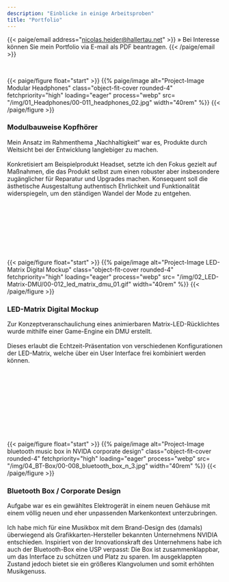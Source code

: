 ```yaml
---
description: "Einblicke in einige Arbeitsproben"
title: "Portfolio"
---
```


 {{< paige/email address="nicolas.heider@hallertau.net" >}} » Bei Interesse können Sie mein Portfolio via E-mail als PDF beantragen. {{< /paige/email >}} 

</p>
<br>


<!-- 01 Headphones -->

{{< paige/figure float="start" >}}
{{% paige/image alt="Project-Image Modular Headphones"   class="object-fit-cover rounded-4" fetchpriority="high"  loading="eager" process="webp" src= "/img/01_Headphones/00-011_headphones_02.jpg" width="40rem" %}} 
{{< /paige/figure >}}

<h3> Modulbauweise Kopfhörer </h3>

Mein Ansatz im Rahmenthema „Nachhaltigkeit“ war es, Produkte durch Weitsicht bei der Entwicklung langlebiger zu machen. <br><br>
Konkretisiert am Beispielprodukt Headset, setzte ich den Fokus gezielt auf Maßnahmen, die das Produkt selbst zum einen robuster aber insbesondere zugänglicher für Reparatur und Upgrades machen.
Konsequent soll die ästhetische Ausgestaltung authentisch Ehrlichkeit und Funktionalität widerspiegeln, um den ständigen Wandel der Mode zu entgehen.

<br><br>

</p><br><br><br><br>



<!-- 02 LED-Matrix -->

{{< paige/figure float="start" >}}
{{% paige/image alt="Project-Image LED-Matrix Digital Mockup"  class="object-fit-cover rounded-4" fetchpriority="high"  loading="eager" process="webp" src= "/img/02_LED-Matrix-DMU/00-012_led_matrix_dmu_01.gif" width="40rem" %}} 
{{< /paige/figure >}}

<h3> LED-Matrix Digital Mockup </h3>

Zur Konzeptveranschaulichung eines animierbaren Matrix-LED-Rücklichtes wurde mithilfe einer Game-Engine ein DMU erstellt. <br><br> Dieses erlaubt die Echtzeit-Präsentation von verschiedenen Konfigurationen der LED-Matrix, welche über ein User Interface frei kombiniert werden können.


<br><br><br>

</p><br><br><br><br><br>



<!-- 04 Nvidia Bluetooth Box -->

{{< paige/figure float="start" >}}
{{% paige/image alt="Project-Image bluetooth music box in NVIDA corporate design"   class="object-fit-cover rounded-4" fetchpriority="high"  loading="eager" process="webp" src= "/img/04_BT-Box/00-008_bluetooth_box_n_3.jpg" width="40rem" %}} 
{{< /paige/figure >}}

<h3> Bluetooth Box / Corporate Design </h3>

Aufgabe war es ein gewähltes Elektrogerät in einem neuen Gehäuse mit einem völlig neuen und eher unpassenden Markenkontext unterzubringen.<br><br>
Ich habe mich für eine Musikbox mit dem Brand-Design des (damals) überwiegend als Grafikkarten-Hersteller bekannten Unternehmens NVIDIA entschieden.
Inspiriert von der Innovationskraft des Unternehmens habe ich auch der Bluetooth-Box eine USP verpasst: Die Box ist zusammenklappbar, um das Interface zu schützen und Platz zu sparen. Im ausgeklappten Zustand jedoch bietet sie ein größeres Klangvolumen und somit erhöhten Musikgenuss.

<br><br>

</p><br><br>


<br><br>

</p><br>





